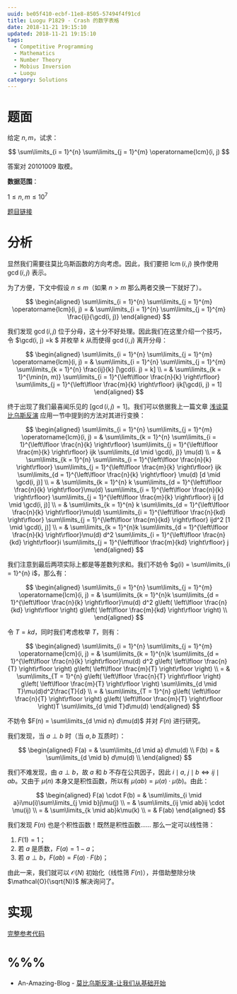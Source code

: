```yaml
---
uuid: be05f410-ecbf-11e8-8505-57494f4f91cd
title: Luogu P1829 - Crash 的数字表格
date: 2018-11-21 19:15:10
updated: 2018-11-21 19:15:10
tags:
  - Competitive Programming
  - Mathematics
  - Number Theory
  - Mobius Inversion
  - Luogu
category: Solutions
---
```


# 题面

给定 $n, m$，试求：

$$
\sum\limits_{i = 1}^{n} \sum\limits_{j = 1}^{m} \operatorname{lcm}(i, j)
$$

答案对 $20101009$ 取模。

**数据范围**：

$1 \le n,m \le 10^7$

[题目链接](https://www.luogu.org/problemnew/show/P1829)

# 分析

显然我们需要往莫比乌斯函数的方向考虑。因此，我们要把 $\operatorname{lcm}(i, j)$ 换作使用 $\gcd(i, j)$ 表示。

为了方便，下文中假设 $n \le m$（如果 $n > m$ 那么两者交换一下就好了）。

$$
\begin{aligned}
\sum\limits_{i = 1}^{n} \sum\limits_{j = 1}^{m} \operatorname{lcm}(i, j) = & \sum\limits_{i = 1}^{n} \sum\limits_{j = 1}^{m} \frac{ij}{\gcd(i, j)}
\end{aligned}
$$

我们发现 $\gcd(i, j)$ 位于分母，这十分不好处理。因此我们在这里介绍一个技巧，令 $\gcd(i, j) =k $ 并枚举 $k$ 从而使得 $\gcd(i, j)$ 离开分母：

$$
\begin{aligned}
\sum\limits_{i = 1}^{n} \sum\limits_{j = 1}^{m} \operatorname{lcm}(i, j) = & \sum\limits_{i = 1}^{n} \sum\limits_{j = 1}^{m} \sum\limits_{k = 1}^{n} \frac{ij}{k} [\gcd(i. j) = k] \\
= & \sum\limits_{k = 1}^{\min(n, m)} \sum\limits_{i = 1}^{\left\lfloor \frac{n}{k} \right\rfloor} \sum\limits_{j = 1}^{\left\lfloor \frac{m}{k} \right\rfloor} ijk[\gcd(i, j) = 1]
\end{aligned}
$$

终于出现了我们最喜闻乐见的 $[\gcd(i, j) = 1]$。我们可以依据我上一篇文章 [浅谈莫比乌斯反演](https://blog.codgician.pw/2018/11/18/mobius-inversion-formula/) 应用一节中提到的方法对其进行变换：

$$
\begin{aligned}
\sum\limits_{i = 1}^{n} \sum\limits_{j = 1}^{m} \operatorname{lcm}(i, j) = & \sum\limits_{k = 1}^{n} \sum\limits_{i = 1}^{\left\lfloor \frac{n}{k} \right\rfloor} \sum\limits_{j = 1}^{\left\lfloor \frac{m}{k} \right\rfloor} ijk \sum\limits_{d \mid \gcd(i, j)} \mu(d) \\
= & \sum\limits_{k = 1}^{n} \sum\limits_{i = 1}^{\left\lfloor \frac{n}{k} \right\rfloor} \sum\limits_{j = 1}^{\left\lfloor \frac{m}{k} \right\rfloor} ijk \sum\limits_{d = 1}^{\left\lfloor \frac{n}{k} \right\rfloor} \mu(d) [d  \mid  \gcd(i, j)] \\
= & \sum\limits_{k = 1}^{n} k \sum\limits_{d = 1}^{\left\lfloor \frac{n}{k} \right\rfloor}\mu(d) \sum\limits_{i = 1}^{\left\lfloor \frac{n}{k} \right\rfloor} \sum\limits_{j = 1}^{\left\lfloor \frac{m}{k} \right\rfloor} ij [d  \mid  \gcd(i, j)] \\
= & \sum\limits_{k = 1}^{n} k \sum\limits_{d = 1}^{\left\lfloor \frac{n}{k} \right\rfloor}\mu(d) \sum\limits_{i = 1}^{\left\lfloor \frac{n}{kd} \right\rfloor} \sum\limits_{j = 1}^{\left\lfloor \frac{m}{kd} \right\rfloor} ijd^2 [1  \mid  \gcd(i, j)] \\
= & \sum\limits_{k = 1}^{n}k \sum\limits_{d = 1}^{\left\lfloor \frac{n}{k} \right\rfloor}\mu(d) d^2 \sum\limits_{i = 1}^{\left\lfloor \frac{n}{kd} \right\rfloor}i \sum\limits_{j = 1}^{\left\lfloor \frac{m}{kd} \right\rfloor} j
\end{aligned}
$$

我们注意到最后两项实际上都是等差数列求和。我们不妨令 $g(i) = \sum\limits_{i = 1}^{n} i$，那么有：

$$
\begin{aligned}
\sum\limits_{i = 1}^{n} \sum\limits_{j = 1}^{m} \operatorname{lcm}(i, j) = & \sum\limits_{k = 1}^{n}k \sum\limits_{d = 1}^{\left\lfloor \frac{n}{k} \right\rfloor}\mu(d) d^2 g\left( \left\lfloor \frac{n}{kd} \right\rfloor \right) g\left( \left\lfloor \frac{m}{kd} \right\rfloor \right) \\
\end{aligned}
$$

令 $T = kd$，同时我们考虑枚举 $T$，则有：

$$
\begin{aligned}
\sum\limits_{i = 1}^{n} \sum\limits_{j = 1}^{m} \operatorname{lcm}(i, j) = & \sum\limits_{k = 1}^{n}k \sum\limits_{d = 1}^{\left\lfloor \frac{n}{k} \right\rfloor}\mu(d) d^2 g\left( \left\lfloor \frac{n}{T} \right\rfloor \right) g\left( \left\lfloor \frac{m}{T} \right\rfloor \right) \\
= & \sum\limits_{T = 1}^{n} g\left( \left\lfloor \frac{n}{T} \right\rfloor \right) g\left( \left\lfloor \frac{m}{T} \right\rfloor \right) \sum\limits_{d \mid T}\mu(d)d^2\frac{T}{d} \\
= & \sum\limits_{T = 1}^{n} g\left( \left\lfloor \frac{n}{T} \right\rfloor \right) g\left( \left\lfloor \frac{m}{T} \right\rfloor \right)T \sum\limits_{d \mid T}d\mu(d)
\end{aligned}
$$

不妨令 $F(n) = \sum\limits_{d \mid n} d\mu(d)$ 并对 $F(n)$ 进行研究。

我们发现，当 $a \perp b$ 时（当 $a, b$ 互质时）：

$$
\begin{aligned}
F(a) = & \sum\limits_{d \mid a} d\mu(d) \\
F(b) = & \sum\limits_{d \mid b} d\mu(d) \\
\end{aligned}
$$

我们不难发现，由 $a \perp b$，故 $a$ 和 $b$ 不存在公共因子，因此 $i  \mid  a, \ j  \mid  b \Leftrightarrow ij \mid ab$。又由于 $\mu(n)$ 本身又是积性函数，所以有 $\mu(ab) = \mu(a) \cdot \mu(b)$。由此：

$$
\begin{aligned}
F(a) \cdot F(b) = & \sum\limits_{i \mid a}i\mu(i)\sum\limits_{j \mid b}j\mu(j) \\
= & \sum\limits_{ij \mid ab}ij \cdot \mu(ij) \\
= & \sum\limits_{k \mid ab}k\mu(k) \\
= & F(ab)
\end{aligned}
$$

我们发现 $F(n)$ 也是个积性函数！既然是积性函数…… 那么一定可以线性筛：

1. $F(1) = 1$；
2. 若 $a$ 是质数，$F(a) = 1 - a$；
3. 若 $a \perp b$，$F(ab) = F(a) \cdot F(b)$；

由此一来，我们就可以 $\mathcal{O}(N)$ 初始化（线性筛 $F(n)$），并借助整除分块 $\mathcal{O}(\sqrt{N})$ 解决询问了。

# 实现

[完整参考代码](https://github.com/codgician/Competitive-Programming/blob/master/Luogu/P1829/mobius_inversion.cpp)

# %%%

- An-Amazing-Blog - [莫比乌斯反演-让我们从基础开始](https://www.luogu.org/blog/An-Amazing-Blog/mu-bi-wu-si-fan-yan-ji-ge-ji-miao-di-dong-xi)